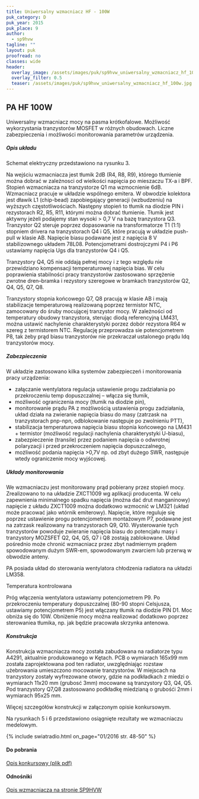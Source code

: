 ```yaml
---
title: Uniwersalny wzmacniacz HF - 100W
puk_category: D
puk_year: 2015
puk_place: 9
author: 
  - sp9hvw
tagline: ""
layout: puk
proofread: no
classes: wide
header:
  overlay_image: /assets/images/puk/sp9hvw_uniwersalny_wzmacniacz_hf_100w.jpg
  overlay_filter: 0.5
  teaser: /assets/images/puk/sp9hvw_uniwersalny_wzmacniacz_hf_100w.jpg
---
```



PA HF 100W
----------
Uniwersalny wzmacniacz mocy na pasma krótkofalowe. Możliwość wykorzystania tranzystorów MOSFET w różnych obudowach. Liczne zabezpieczenia i możliwości monitorowania parametrów urządzenia.

##### Opis układu

Schemat elektryczny przedstawiono na rysunku 3.


Na wejściu wzmacniacza jest tłumik 2dB (R4, R8, R9), którego tłumienie można dobrać w zależnosci od wielkości napięcia po mieszaczu TX-a i BPF. Stopień wzmacniacza na tranzystorze Q1 ma wzmocnienie 6dB. Wzmacniacz pracuje w układzie wspólnego emitera. W obwodzie kolektora jest dławik L1 (chip-bead) zapobiegający generacji (wzbudzeniu) na wyższych częstotliwościach. Następny stopień to tłumik na diodzie PIN i rezystorach R2, R5, R11, którymi można dobrać tłumienie. Tłumik jest aktywny jeżeli podajemy stan wysoki > 0,7 V na bazę tranzystora Q3. Tranzystor Q2 steruje poprzez dopasowanie na transformatorze T1 (1:1) stopniem drivera na tranzystorach Q4 i Q5, które pracują w układzie push-pull w klasie AB. Napięcie biasu podawane jest z napięcia 8 V stabilizownego układem 78L08. Potencjometrami dostrojczymi P4 i P6 ustawiamy napięcia Ugs dla tranzystorów Q4 i Q5.

Tranzystory Q4, Q5 nie oddają pełnej mocy i z tego względu nie przewidziano kompensacji temperaturowej napięcia bias. W celu poprawienia stabilności pracy tranzystorów zastosowano sprzężenie zwrotne dren–bramka i rezystory szeregowe w bramkach tranzystorów Q2, Q4, Q5, Q7, Q8.

Tranzystory stopnia końcowego Q7, Q8 pracują w klasie AB i mają stabilizacje temperaturową realizowaną poprzez termistor NTC, zamocowany do śruby mocującej tranzystor mocy. W zależności od temperatury obudowy tranzystora, sterując diodą referencyjną LM431, można ustawić nachylenie charakterystyki porzez dobór rezystora R64 w szereg z termistorem NTC. Regulację przeprowadza sie potencjometrem P8, tak żeby prąd biasu tranzystorów nie przekraczał ustalonego prądu Idq tranzystorów mocy.

##### Zabezpieczenia

W układzie zastosowano kilka systemów zabezpieczeń i monitorowania pracy urządzenia:
* załączanie wentylatora regulacja ustawienie progu zadziałania po przekroczeniu temp dopuszczalnej – włącza się tłumik,
* możliwość ograniczenia mocy (tłumik na diodzie pin),
* monitorowanie prądu PA z możliwością ustawienia progu zadziałania, układ działa na zwieranie napięcia biasu do masy (zatrzask na tranzystorach pnp-npn, odblokowanie następuje po zwolnieniu PTT),
* stabilizacja temperaturowa napięcia biasu stopnia końcowego na LM431 + termistor (możliwość regulacji nachylenia charakterystyki U-biasu),
* zabezpieczenie (transile) przez podaniem napięcia o odwrotnej polaryzacji i przed przekroczeniem napięcia dopuszczalnego,
* możliwość podania napięcia >0,7V np. od zbyt dużego SWR, następuje wtedy ograniczenie mocy wyjścowej.

##### Układy monitorowania

We wzmacniaczu jest monitorowany prąd pobierany przez stopień mocy. Zrealizowano to na układzie ZXCT1009 wg aplikacji producenta. W celu zapewnienia minimalnego spadku napięcia (można dać drut manganinowy) napięcie z układu ZXCT1009 można dodatkowo wzmocnić w LM321 (układ może pracować jako wtórnik emiterowy). Napięcie, które reguluje się poprzez ustawienie progu potencjometrem montażowym P7, podawane jest na zatrzask realizowany na tranzystorach Q9, Q10. Wysterowanie tych tranzystorów powoduje zwieranie napięcia biasu do potencjału masy i tranzystory MOZSFET Q2, Q4, Q5, Q7 i Q8 zostają zablokowane. Układ pośrednio może chronić wzmacniacz przez zbyt nadmiernym prądem spowodowanym dużym SWR-em, spowodowanym zwarciem lub przerwą w obwodzie anteny.

PA posiada układ do sterowania wentylatora chłodzenia radiatora na układzi LM358.

Temperatura kontrolowana

Próg włączenia wentylatora ustawiamy potencjometrem P9. Po przekroczeniu temperatury dopuszczalnej (80-90 stopni Celsjusza, ustawiamy potencjometrem P5) jest włączany tłumik na diodzie PIN D1. Moc obniża się do 10W. Obniżenie mocy można realizować dodatkowo poprzez sterowaniea tłumika, np. jak będzie pracowała skrzynka antenowa.

##### Konstrukcja
Konstrukcja wzmacniacza mocy została zabudowana na radiatorze typu A4291, aktualnie produkowanego w Kętach. PCB o wymiarach 165x99 mm została zaprojektowana pod ten radiator, uwzględniając rozstaw użebrowania umieszczono mocowanie tranzystorów. W miejscach na tranzystory zostały wyfrezowane otwory, gdzie na podkładkach z miedzi o wymiarach 11x20 mm (grubosć 3mm) mocowane są tranzystory Q3, Q4, Q5. Pod tranzystory Q7,Q8 zastosowano podkładkę miedzianą o grubośći 2mm i wymiarach 95x25 mm.

Więcej szczegółów konstrukcji w załączonym opisie konkursowym.

Na rysunkach 5 i 6 przedstawiono osiągnięte rezultaty we wzmacniaczu medelowym.

{% include swiatradio.html on_page="01/2016 str. 48-50" %}

#### Do pobrania
[Opis konkursowy (plik pdf)](/assets/bin/SP9HVW_PA-HF-100W.pdf)

#### Odnośniki
[Opis wzmacniacza na stronie SP9HVW](http://www.sp9hvw.info/wzmacniacze/krotkofalarstwo/)

 
